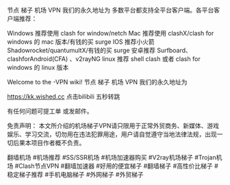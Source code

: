 
节点 梯子 机场 VPN 我们的永久地址为
多数平台都支持全平台客户端。各平台客户端推荐：

Windows 推荐使用 clash for window/netch
Mac 推荐使用 clashX/clash for windows 的 mac 版本/有钱的买 surge
IOS 推荐小火箭 Shadowrocket/quantumultX/有钱的买 surge
安卓推荐 Surfboard、clashforAndroid(CFA) 、v2rayNG
linux 推荐 shell clash 或者 clash for windows 的 linux 版本


Welcome to the -VPN wiki! 节点 梯子 机场 VPN 我们的永久地址为

https://kk.wished.cc 点击bilibili 五秒转跳

有任何问题可提工单 或发邮件。

免责声明： 本文所介绍的机场梯子VPN请只限用于正常外贸商务、新媒体、游戏娱乐、学习交流，切勿用在违法犯罪用途，用户请自觉遵守当地法律法规，出现一切后果本项目作者概不负责。

翻墙机场 #机场推荐 #SS/SSR机场 #机场加速器购买 #V2ray机场梯子 #Trojan机场 #Clash节点VPN #翻墙加速器 #好用的便宜梯子 #翻墙梯子 #高性价比梯子 #稳定梯子推荐 #手机电脑梯子 #外网梯子 #外贸梯子
